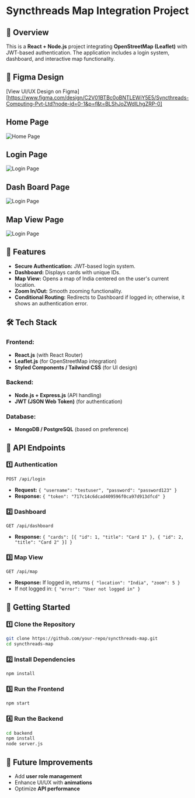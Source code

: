 # Syncthreads Map Integration Project
## 🚀 Overview
This is a **React + Node.js** project integrating **OpenStreetMap (Leaflet)** with JWT-based authentication. The application includes a login system, dashboard, and interactive map functionality.

## 🎨 Figma Design
[View UI/UX Design on Figma] [https://www.figma.com/design/C2V01BTBc0oBNTLEWiY5E5/Syncthreads-Computing-Pvt-Ltd?node-id=0-1&p=f&t=BLShJoZWdILhgZRP-0]

## Home Page
 ![Home Page](https://res.cloudinary.com/dbhg0qzls/image/upload/v1742725284/Landing_page_2_wjesb7.png)

## Login Page
 ![Login Page](https://res.cloudinary.com/dbhg0qzls/image/upload/v1742725285/Login_Page_by0eu0.png)

## Dash Board Page
![Login Page](https://res.cloudinary.com/dbhg0qzls/image/upload/v1742725284/Dashboard_ujn9w3.png)

## Map View Page

![Login Page](https://res.cloudinary.com/dbhg0qzls/image/upload/v1742725284/Map_View_bnefwo.png)

## 📌 Features
- **Secure Authentication:** JWT-based login system.
- **Dashboard:** Displays cards with unique IDs.
- **Map View:** Opens a map of India centered on the user's current location.
- **Zoom In/Out:** Smooth zooming functionality.
- **Conditional Routing:** Redirects to Dashboard if logged in; otherwise, it shows an authentication error.

## 🛠️ Tech Stack
### Frontend:
- **React.js** (with React Router)
- **Leaflet.js** (for OpenStreetMap integration)
- **Styled Components / Tailwind CSS** (for UI design)

### Backend:
- **Node.js + Express.js** (API handling)
- **JWT (JSON Web Token)** (for authentication)

### Database:
- **MongoDB / PostgreSQL** (based on preference)

## 📌 API Endpoints
### 1️⃣ Authentication
```http
POST /api/login
```
- **Request:** `{ "username": "testuser", "password": "password123" }`
- **Response:** `{ "token": "717c14c6dcad409596f0ca97d913dfcd" }`

### 2️⃣ Dashboard
```http
GET /api/dashboard
```
- **Response:** `{ "cards": [{ "id": 1, "title": "Card 1" }, { "id": 2, "title": "Card 2" }] }`

### 3️⃣ Map View
```http
GET /api/map
```
- **Response:** If logged in, returns `{ "location": "India", "zoom": 5 }`
- If not logged in: `{ "error": "User not logged in" }`

## 🚀 Getting Started
### 1️⃣ Clone the Repository
```sh
git clone https://github.com/your-repo/syncthreads-map.git
cd syncthreads-map
```

### 2️⃣ Install Dependencies
```sh
npm install
```

### 3️⃣ Run the Frontend
```sh
npm start
```

### 4️⃣ Run the Backend
```sh
cd backend
npm install
node server.js
```

## 🎯 Future Improvements
- Add **user role management**
- Enhance UI/UX with **animations**
- Optimize **API performance**




